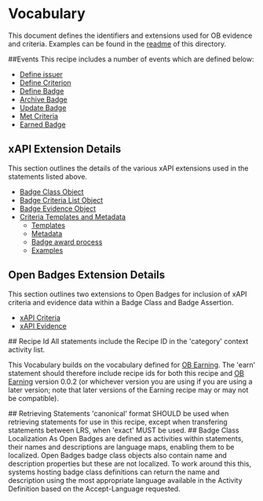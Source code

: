 # Vocabulary
This document defines the identifiers and extensions used for OB evidence and criteria. 
Examples can be found in the [readme](readme.md) of this directory.

##Events
This recipe includes a number of events which are defined below:

* [Define issuer](events.md#define-issuer)
* [Define Criterion](events.md#define-criterion)
* [Define Badge](events.md#define-badge)
* [Archive Badge](events.md#archive-badge)
* [Update Badge](events.md#update-badge)
* [Met Criteria](events.md#met-criteria)
* [Earned Badge](events.md#earned-badge)

## xAPI Extension Details

This section outlines the details of the various xAPI extensions used in the statements listed above. 

* [Badge Class Object](xapi-extensions.md#badge-class)
* [Badge Criteria List Object](xapi-extensions.md#criteria-list)
* [Badge Evidence Object](xapi-extensions.md#badge-evidence)
* [Criteria Templates and Metadata](xapi-extensions.md#criteria-metadata)
  * [Templates](xapi-extensions.md#criteria-metadata-templates)
  * [Metadata](xapi-extensions.md#criteria-metadata-metadata)
  * [Badge award process](xapi-extensions.md#criteria-metadata-process)
  * [Examples](xapi-extensions.md#criteria-metadata-examples)

## Open Badges Extension Details
This section outlines two extensions to Open Badges for inclusion of xAPI criteria and evidence 
data within a Badge Class and Badge Assertion. 

* [xAPI Criteria](ob-extensions.md#xapi-criteria)
* [xAPI Evidence](ob-extensions.md#xapi-evidence)

<a name="recipie-id" />
## Recipe Id
All statements include the Recipe ID in the 'category' context activity list.

This Vocabulary builds on the vocabulary defined for [OB Earning](../earning/). The 'earn'
statement should therefore include recipe ids for both this recipe and [OB Earning](../earning/)
version 0.0.2 (or whichever version you are using if you are using a later version; note that
later versions of the Earning recipe may or may not be compatible). 

<a name="retrieving-statements" />
## Retrieving Statements
'canonical' format SHOULD be used when retrieving statements for use in this recipe, except when transfering statements between LRS, when 'exact' MUST be used.

<a name="badge-class-localization" />
## Badge Class Localization
As Open Badges are defined as activities within statements, their names and descriptions are language maps, 
enabling them to be localized. Open Badges badge class objects also contain name and description properties
but these are not localized. To work around this this, systems hosting badge class definitions can return
the name and description using the most appropriate language available in the Activity Definition based on
the Accept-Language requested. 

